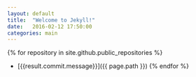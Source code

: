 ```yaml
---
layout: default
title:  "Welcome to Jekyll!"
date:   2016-02-12 17:50:00
categories: main
---
```


{% for repository in site.github.public_repositories %}
  * [{{result.commit.message}}]({{ page.path }})
{% endfor %}

